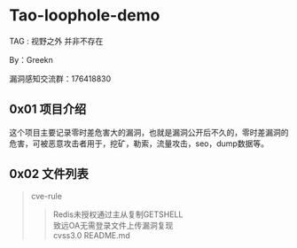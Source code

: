 # Tao-loophole-demo 

TAG : 视野之外 并非不存在

By：Greekn

漏洞感知交流群：176418830

## 0x01 项目介绍

这个项目主要记录零时差危害大的漏洞，也就是漏洞公开后不久的，零时差漏洞的危害，可被恶意攻击者用于，挖矿，勒索，流量攻击，seo，dump数据等。




## 0x02 文件列表

 >cve-rule   
 >>Redis未授权通过主从复制GETSHELL  
 >>致远OA无需登录文件上传漏洞复现  
 >cvss3.0
 >>README.md





